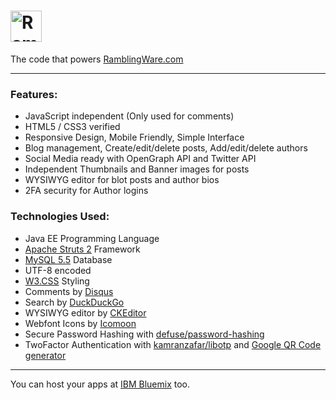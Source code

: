 # <img src="https://www.ramblingware.com/img/logo-medium.png" height="50px" alt="RamblingWare" title="RamblingWare Logo">

The code that powers [RamblingWare.com](https://www.ramblingware.com)

---

### Features:

- JavaScript independent (Only used for comments)
- HTML5 / CSS3 verified
- Responsive Design, Mobile Friendly, Simple Interface
- Blog management, Create/edit/delete posts, Add/edit/delete authors
- Social Media ready with OpenGraph API and Twitter API
- Independent Thumbnails and Banner images for posts
- WYSIWYG editor for blot posts and author bios
- 2FA security for Author logins

### Technologies Used:
- Java EE Programming Language
- [Apache Struts 2](https://struts.apache.org/) Framework
- [MySQL 5.5](https://www.mysql.com/) Database
- UTF-8 encoded
- [W3.CSS](http://www.w3schools.com/css/) Styling
- Comments by [Disqus](https://disqus.com/)
- Search by [DuckDuckGo](https://duckduckgo.com)
- WYSIWYG editor by [CKEditor](http://ckeditor.com/download)
- Webfont Icons by [Icomoon](https://icomoon.io/)
- Secure Password Hashing with [defuse/password-hashing](https://github.com/defuse/password-hashing)
- TwoFactor Authentication with [kamranzafar/libotp](https://github.com/kamranzafar/libotp) and [Google QR Code generator](https://chart.googleapis.com/chart?chs=200x200&cht=qr&chl=200x200&chld=M|0&cht=qr&chl=otpauth://totp/Company:user@test.com?secret=6ZT3L2TKZ3WYBDS7FEY65TOQZRSRUY7M&issuer=Company&algorithm=SHA1&digits=6&period=30)


---

You can host your apps at [IBM Bluemix](http://bluemix.net) too.
